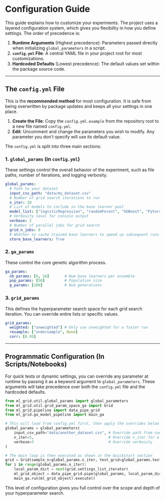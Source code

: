 # Configuration Guide

This guide explains how to customize your experiments. The project uses a layered configuration system, which gives you flexibility in how you define settings. The order of precedence is:

1.  **Runtime Arguments** (Highest precedence): Parameters passed directly when initializing `global_parameters` in a script.
2.  **`config.yml` File**: A central YAML file in your project root for most customizations.
3.  **Hardcoded Defaults** (Lowest precedence): The default values set within the package source code.

---

## The `config.yml` File

This is the **recommended method** for most configuration. It is safe from being overwritten by package updates and keeps all your settings in one place.

1.  **Create the File**: Copy the `config.yml.example` from the repository root to a new file named `config.yml`.
2.  **Edit**: Uncomment and change the parameters you wish to modify. Any parameter you don't specify will use its default value.

The `config.yml` is split into three main sections:

### 1. `global_params` (in `config.yml`)
These settings control the overall behavior of the experiment, such as file paths, number of iterations, and logging verbosity.

```yaml
global_params:
  # Path to your dataset
  input_csv_path: "data/my_dataset.csv"
  # Number of grid search iterations to run
  n_iter: 20
  # List of models to include in the base learner pool
  model_list: ["logisticRegression", "randomForest", "XGBoost", "Pytorch_binary_class"]
  # Verbosity level for console output
  verbose: 2
  # Number of parallel jobs for grid search
  grid_n_jobs: 8
  # Whether to cache trained base learners to speed up subsequent runs
  store_base_learners: True
```

### 2. `ga_params`
These control the core genetic algorithm process.
```yaml
ga_params:
  nb_params: [8, 16]       # Num base learners per ensemble
  pop_params: [50]         # Population size
  g_params: [100]          # Num generations
```

### 3. `grid_params`
This defines the hyperparameter search space for each grid search iteration. You can override entire lists or specific values.
```yaml
grid_params:
  weighted: ["unweighted"] # Only use unweighted for a faster run
  resample: ["undersample", None]
  corr: [0.95]
```

---

## Programmatic Configuration (In Scripts/Notebooks)

For quick tests or dynamic settings, you can override any parameter at runtime by passing it as a keyword argument to `global_parameters`. These arguments will take precedence over both the `config.yml` file and the hardcoded defaults.

```python
from ml_grid.util.global_params import global_parameters
from ml_grid.util.grid_param_space_ga import Grid
from ml_grid.pipeline import data_pipe_grid
from ml_grid.ga_model_pipeline import main_ga

# This will load from config.yml first, then apply the overrides below
global_params = global_parameters(
    input_csv_path="data/another_dataset.csv", # Override path from config
    n_iter=5,                                  # Override n_iter for a quick run
    verbose=3                                  # Override verbosity
)

# The main loop is then executed as shown in the Quickstart section
grid = Grid(sample_n=global_params.n_iter, test_grid=global_params.testing)
for i in range(global_params.n_iter):
    local_param_dict = next(grid.settings_list_iterator)
    ml_grid_object = data_pipe_grid.pipe(global_params, local_param_dict)
    main_ga.run(ml_grid_object).execute()
```

This level of configuration gives you full control over the scope and depth of your hyperparameter search.
